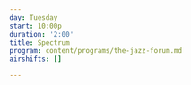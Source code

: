 ```yaml
---
day: Tuesday
start: 10:00p
duration: '2:00'
title: Spectrum
program: content/programs/the-jazz-forum.md
airshifts: []

---
```

